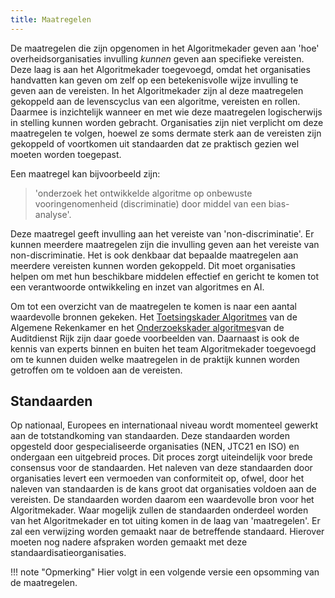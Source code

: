 ```yaml
---
title: Maatregelen
---
```


De maatregelen die zijn opgenomen in het Algoritmekader geven aan 'hoe' overheidsorganisaties invulling *kunnen* geven aan specifieke vereisten.
Deze laag is aan het Algoritmekader toegevoegd, omdat het organisaties handvatten kan geven om zelf op een betekenisvolle wijze invulling te geven aan de vereisten.
In het Algoritmekader zijn al deze maatregelen gekoppeld aan de levenscyclus van een algoritme, vereisten en rollen.
Daarmee is inzichtelijk wanneer en met wie deze maatregelen logischerwijs in stelling kunnen worden gebracht.
Organisaties zijn niet verplicht om deze maatregelen te volgen, hoewel ze soms dermate sterk aan de vereisten zijn gekoppeld of voortkomen uit standaarden dat ze praktisch gezien wel moeten worden toegepast.

Een maatregel kan bijvoorbeeld zijn:

> 'onderzoek het ontwikkelde algoritme op onbewuste vooringenomenheid (discriminatie) door middel van een bias-analyse'.

Deze maatregel geeft invulling aan het vereiste van 'non-discriminatie'.
Er kunnen meerdere maatregelen zijn die invulling geven aan het vereiste van non-discriminatie.
Het is ook denkbaar dat bepaalde maatregelen aan meerdere vereisten kunnen worden gekoppeld.
Dit moet organisaties helpen om met hun beschikbare middelen effectief en gericht te komen tot een verantwoorde ontwikkeling en inzet van algoritmes en AI.

Om tot een overzicht van de maatregelen te komen is naar een aantal waardevolle bronnen gekeken.
Het [Toetsingskader Algoritmes](https://www.rekenkamer.nl/onderwerpen/algoritmes-digitaal-toetsingskader) van de Algemene Rekenkamer en het [Onderzoekskader algoritmes](https://www.rijksoverheid.nl/documenten/rapporten/2023/07/11/onderzoekskader-algoritmes-adr-2023)van de Auditdienst Rijk zijn daar goede voorbeelden van.
Daarnaast is ook de kennis van experts binnen en buiten het team Algoritmekader toegevoegd om te kunnen duiden welke maatregelen in de praktijk kunnen worden getroffen om te voldoen aan de vereisten.
 
## Standaarden
Op nationaal, Europees en internationaal niveau wordt momenteel gewerkt aan de totstandkoming van standaarden.
Deze standaarden worden opgesteld door gespecialiseerde organisaties (NEN, JTC21 en ISO) en ondergaan een uitgebreid proces.
Dit proces zorgt uiteindelijk voor brede consensus voor de standaarden.
Het naleven van deze standaarden door organisaties levert een vermoeden van conformiteit op, ofwel, door het naleven van standaarden is de kans groot dat organisaties voldoen aan de vereisten.
De standaarden worden daarom een waardevolle bron voor het Algoritmekader.
Waar mogelijk zullen de standaarden onderdeel worden van het Algoritmekader en tot uiting komen in de laag van 'maatregelen'.
Er zal een verwijzing worden gemaakt naar de betreffende standaard.
Hierover moeten nog nadere afspraken worden gemaakt met deze standaardisatieorganisaties.


!!! note "Opmerking"
    Hier volgt in een volgende versie een opsomming van de maatregelen. 